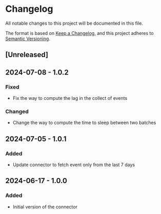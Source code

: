 # Changelog

All notable changes to this project will be documented in this file.

The format is based on [Keep a Changelog](https://keepachangelog.com/en/1.0.0/),
and this project adheres to [Semantic Versioning](https://semver.org/spec/v2.0.0.html).

## [Unreleased]

## 2024-07-08 - 1.0.2

### Fixed

- Fix the way to compute the lag in the collect of events

### Changed

- Change the way to compute the time to sleep between two batches

## 2024-07-05 - 1.0.1

### Added

- Update connector to fetch event only from the last 7 days

## 2024-06-17 - 1.0.0

### Added

- Initial version of the connector
